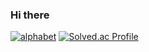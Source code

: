 ### Hi there

<a href="http://uhs-alphabet.com"><img src="http://uhs-alphabet.com/api/getSVG?stuID=20160825" alt="alphabet"/></a>
[![Solved.ac Profile](http://mazassumnida.wtf/api/generate_badge?boj=fhqht13653)](https://solved.ac/fhqht13653)
<!--
**kingesay/kingesay** is a ✨ _special_ ✨ repository because its `README.md` (this file) appears on your GitHub profile.
-->

